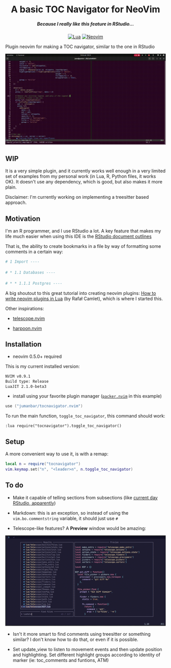 <div align="center">

# A basic TOC Navigator for NeoVim

##### Because I really like this feature in RStudio...

[![Lua](https://img.shields.io/badge/Lua-blue.svg?style=for-the-badge&logo=lua)](http://www.lua.org)
[![Neovim](https://img.shields.io/badge/Neovim%200.5+-green.svg?style=for-the-badge&logo=neovim)](https://neovim.io)
</div>

Plugin neovim for making a TOC navigator, similar to the one in RStudio

![](demo.gif)

## WIP

It is a very simple plugin, and it currently works well enough in a very limited set of examples from my personal work (in Lua, R, Python files, it works OK). It doesn't use any dependency, which is good, but also makes it more plain.

Disclaimer: I'm currently working on implementing a treesitter based approach.

## Motivation

I'm an R programmer, and I use RStudio a lot. A key feature that makes my life much easier when using this IDE is the [RStudio document outlines](https://www.natedayta.com/2019/12/25/owning-outlines-in-rstudio/)

That is, the ability to create bookmarks in a file by way of formatting some comments in a certain way:

```r
# 1 Import ----

# * 1.1 Databases ----

# * * 1.1.1 Postgres ----
```

A big shoutout to this great tutorial into creating neovim plugins: [How to write neovim plugins in Lua](https://dev.to/2nit/how-to-write-neovim-plugins-in-lua-5cca) (by Rafał Camlet), which is where I started this.

Other inspirations:

- [telescope.nvim](https://github.com/nvim-telescope/telescope.nvim)

- [harpoon.nvim](https://github.com/ThePrimeagen/harpoon)


## Installation

* neovim 0.5.0+ required

This is my current installed version:

```
NVIM v0.9.1
Build type: Release
LuaJIT 2.1.0-beta3
```

* install using your favorite plugin manager ([`packer.nvim`](https://github.com/wbthomason/packer.nvim) in this example)

```lua
use ("jumanbar/tocnavigator.nvim")
```

To run the main function, `toggle_toc_navigator`, this command should work:

```vim
:lua require("tocnavigator").toggle_toc_navigator()
```

## Setup

A more convenient way to use it, is with a remap:

```lua
local n = require("tocnavigator")
vim.keymap.set("n", "<leader>n", n.toggle_toc_navigator)
```

## To do

- Make it capable of telling sections from subsections (like [current day RStudio, apparently](https://posit.co/blog/rstudio-v1-4-preview-little-things/))
- Markdown: this is an exception, so instead of using the `vim.bo.commentstring` variable, it should just use `#`


- Telescope-like features? A **Preview** window would be amazing:

![](example_telescope.png)


- Isn't it more smart to find comments using treesitter or something similar? I don't know how to do that, or even if it is possible.

- Set update_view to listen to movement events and then update position and highlighting. Set different highlight groups according to identity of marker (ie: toc_comments and funtions, ATM)
